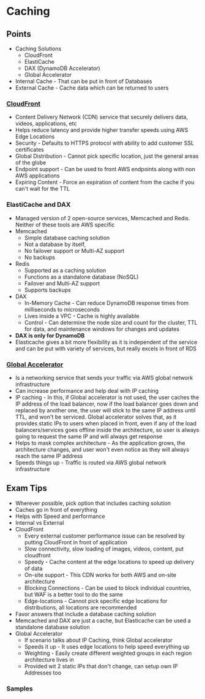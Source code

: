 # Caching

## Points

- Caching Solutions
  - CloudFront
  - ElastiCache
  - DAX (DynamoDB Accelerator)
  - Global Accelerator
- Internal Cache - That can be put in front of Databases
- External Cache - Cache data which can be returned to users

### [CloudFront](./CloudFront.png)

- Content Delivery Network (CDN) service that securely delivers data, videos, applications, etc
- Helps reduce latency and provide higher transfer speeds using AWS Edge Locations
- Security - Defaults to HTTPS protocol with ability to add customer SSL certificates
- Global Distribution - Cannot pick specific location, just the general areas of the globe
- Endpoint support - Can be used to front AWS endpoints along with non AWS applications
- Expiring Content - Force an expiration of content from the cache if you can't wait for the TTL

### ElastiCache and DAX

- Managed version of 2 open-source services, Memcached and Redis. Neither of these tools are AWS specific
- Memcached
  - Simple database caching solution
  - Not a database by itself,
  - No failover support or Multi-AZ support
  - No backups
- Redis
  - Supported as a caching solution
  - Functions as a standalone database (NoSQL)
  - Failover and Multi-AZ support
  - Supports backups
- DAX
  - In-Memory Cache - Can reduce DynamoDB response times from milliseconds to microseconds
  - Lives inside a VPC - Cache is highly available
  - Control - Can determine the node size and count for the cluster, TTL for data, and maintenance windows for changes and updates
- **DAX is only for DynamoDB**
- Elasticache gives a bit more flexibility as it is independent of the service and can be put with variety of services, but really excels in front of RDS

### [Global Accelerator](./GlobalAccelerator.png)

- Is a networking service that sends your traffic via AWS global network infrastructure
- Can increase performance and help deal with IP caching
- IP caching - In this, if Global accelerator is not used, the user caches the IP address of the load balancer, now if the load balancer goes down and replaced by another one, the user will stick to the same IP address until TTL, and won't be serviced. Global accelerator solves that, as it provides static IPs to users when placed in front, even if any of the load balancers/services goes offline inside the architecture, so user is always going to request the same IP and will always get response
- Helps to mask complex architecture - As the application grows, the architecture changes, and user won't even notice as they will always reach the same IP address
- Speeds things up - Traffic is routed via AWS global network infrastructure

## Exam Tips

- Wherever possible, pick option that includes caching solution
- Caches go in front of everything
- Helps with Speed and performance
- Internal vs External
- CloudFront
  - Every external customer performance issue can be resolved by putting CloudFront in front of application
  - Slow connectivity, slow loading of images, videos, content, put cloudfront
  - Speedy - Cache content at the edge locations to speed up delivery of data
  - On-site support - This CDN works for both AWS and on-site architecture
  - Blocking Connections - Can be used to block individual countries, but WAF is a better tool to do the same
  - Edge-locations - Cannot pick specific edge locations for distributions, all locations are recommended
- Favor answers that include a database caching solution
- Memcached and DAX are just a cache, but Elasticache can be used a standalone database solution
- Global Accelerator
  - If scenario talks about IP Caching, think Global accelerator
  - Speeds it up - It uses edge locations to help speed everything up
  - Weighting - Easily create different weighted groups in each region architecture lives in
  - Provided wit 2 static IPs that don't change, can setup own IP Addresses too

### Samples
